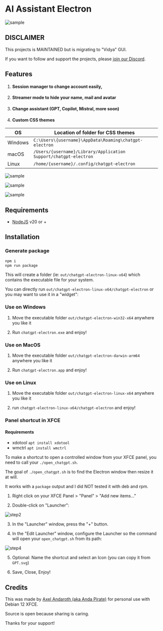 # AI Assistant Electron

![sample](sample.png)

## DISCLAIMER

This projects is MAINTAINED but is migrating to "Vidya" GUI.

If you want to follow and support the projects, please [join our Discord](https://discord.gg/andapirate). 

## Features

1. #### Session manager to change account easily,
2. #### Streamer mode to hide your name, mail and avatar
3. #### Change assistant (GPT, Copilot, Mistral, more soon)
4. #### Custom CSS themes

| OS | Location of folder for CSS themes |
|---|---|
| Windows	| `C:\Users\{username}\AppData\Roaming\chatgpt-electron` |
| macOS	| `/Users/{username}/Library/Application Support/chatgpt-electron` |
| Linux	| `/home/{username}/.config/chatgpt-electron` |

![sample](multi_ai.png)

![sample](multi_sessions.png)

![sample](themes.png)

## Requirements

- [NodeJS](https://nodejs.org) v20 or +

## Installation

### Generate package
```sh
npm i
npm run package
```
This will create a folder (ie: `out/chatgpt-electron-linux-x64`) which contains the executable file for your system.

You can directly run `out/chatgpt-electron-linux-x64/chatgpt-electron` or you may want to use it in a "widget":

### Use on Windows

1. Move the executable folder `out/chatgpt-electron-win32-x64` anywhere you like it

2. Run `chatgpt-electron.exe` and enjoy!

### Use on MacOS

1. Move the executable folder `out/chatgpt-electron-darwin-arm64` anywhere you like it

2. Run `chatgpt-electron.app` and enjoy!

### Use on Linux

1. Move the executable folder `out/chatgpt-electron-linux-x64` anywhere you like it

2. run `chatgpt-electron-linux-x64/chatgpt-electron` and enjoy!

### Panel shortcut in XFCE

#### Requirements

- xdotool `apt install xdotool`
- wmctrl `apt install wmctrl`

To make a shortcut to open a controlled window from your XFCE panel, you need to call your `./open_chatgpt.sh`.

The goal of `./open_chatgpt.sh` is to find the Electron window then resize it at will. 

It works with a `package` output and I did NOT tested it with deb and rpm.

1. Right click on your XFCE Panel > "Panel" > "Add new items..."

2. Double-click on "Launcher":

![step2](shortcut1.png)

3. In the "Launcher" window, press the "+" button.

4. In the "Edit Launcher" window, configure the Launcher so the command will open your `open_chatgpt.sh` from its path:

![step4](shortcut2.png)

5. Optional: Name the shortcut and select an Icon (you can copy it from `GPT.svg`)

6. Save, Close, Enjoy!

## Credits

This was made by [Axel Andaroth (aka Anda Pirate)](https://anda.ninja) for personal use with Debian 12 XFCE.

Source is open because sharing is caring. 

Thanks for your support!
